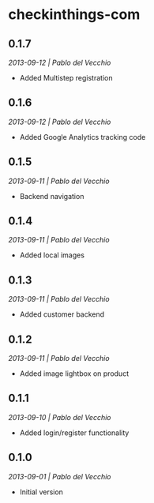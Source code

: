 checkinthings-com
=================

## 0.1.7
*2013-09-12 | Pablo del Vecchio*

- Added Multistep registration


## 0.1.6
*2013-09-12 | Pablo del Vecchio*

- Added Google Analytics tracking code


## 0.1.5
*2013-09-11 | Pablo del Vecchio*

- Backend navigation


## 0.1.4
*2013-09-11 | Pablo del Vecchio*

- Added local images


## 0.1.3
*2013-09-11 | Pablo del Vecchio*

- Added customer backend


## 0.1.2
*2013-09-11 | Pablo del Vecchio*

- Added image lightbox on product


## 0.1.1
*2013-09-10 | Pablo del Vecchio*

- Added login/register functionality


## 0.1.0
*2013-09-01 | Pablo del Vecchio*

- Initial version
